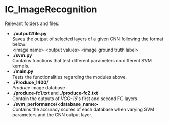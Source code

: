 # IC_ImageRecognition

Relevant folders and files:
- **./output2file.py** <br/>Saves the output of selected layers of a given CNN following the format below:
  <br/>\<image name> \<output values> \<image ground truth label>
- **./svm.py** <br/> Contains functions that test different parameters on different SVM kernels.
- **./main.py** <br/> Tests the functionalities regarding the modules above.
- **./Produce_1400/** <br/>*Produce* image database
- **./produce-fc1.txt** and **./produce-fc2.txt** <br/>Contain the outputs of *VGG-16*'s first and second FC layers
- **./svm_performance/<database_name>** <br/> Contains the accuracy scores of each database when varying SVM parameters and the CNN output layer.  
